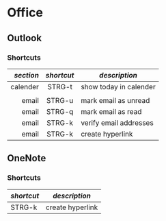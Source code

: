 # Office

## Outlook
### Shortcuts
| *section* | *shortcut* | *description* |
| ---------:|:----------:| ------------- |
calender | STRG-t | show today in calender
| | 
email | STRG-u | mark email as unread
email | STRG-q | mark email as read
email | STRG-k | verify email addresses
email | STRG-k | create hyperlink

## OneNote
### Shortcuts
| *shortcut* | *description* |
|:---------- | ------------- |
STRG-k | create hyperlink
